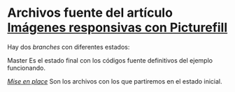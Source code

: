Archivos fuente del artículo [Imágenes responsivas con Picturefill](http://code.medula.cl/article_Imagenes-responsivas-con-picturefill.html)
===================================================================

Hay dos _branches_ con diferentes estados:

Master Es el estado final con los códigos fuente definitivos del ejemplo funcionando.

[_Mise en place_](https://github.com/baamenabar/article-picturefill/tree/mise-en-place) Son los archivos con los que partiremos en el estado inicial.

